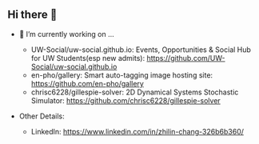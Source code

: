 ## Hi there 👋

<!--
**chrisc6228/chrisc6228** is a ✨ _special_ ✨ repository because its `README.md` (this file) appears on your GitHub profile.

Here are some ideas to get you started:

- 🔭 I’m currently working on ...
- 🌱 I’m currently learning ...
- 👯 I’m looking to collaborate on ...
- 🤔 I’m looking for help with ...
- 💬 Ask me about ...
- 📫 How to reach me: ...
- 😄 Pronouns: ...
- ⚡ Fun fact: ...
-->

- 🔭 I’m currently working on ...
  - UW-Social/uw-social.github.io: Events, Opportunities & Social Hub for UW Students(esp new admits): https://github.com/UW-Social/uw-social.github.io
  - en-pho/gallery: Smart auto-tagging image hosting site: https://github.com/en-pho/gallery
  - chrisc6228/gillespie-solver: 2D Dynamical Systems Stochastic Simulator: https://github.com/chrisc6228/gillespie-solver

- Other Details:
  - LinkedIn: https://www.linkedin.com/in/zhilin-chang-326b6b360/
